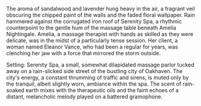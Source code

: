 The aroma of sandalwood and lavender hung heavy in the air, a fragrant veil obscuring the chipped paint of the walls and the faded floral wallpaper.  Rain hammered against the corrugated iron roof of Serenity Spa, a rhythmic counterpoint to the gentle hum of the massage table beneath Amelia Nightingale.  Amelia, a massage therapist with hands as skilled as they were delicate, was in the midst of a particularly tense session.  Her client, a woman named Eleanor Vance, who had been a regular for years, was clenching her jaw with a force that mirrored the storm outside.

Setting: Serenity Spa, a small, somewhat dilapidated massage parlor tucked away on a rain-slicked side street of the bustling city of Oakhaven.  The city's energy, a constant thrumming of traffic and sirens, is muted only by the tranquil, albeit slightly worn, ambiance within the spa.  The scent of rain-soaked earth mixes with the therapeutic oils and the faint echoes of a distant, melancholic melody played on a battered gramophone.
